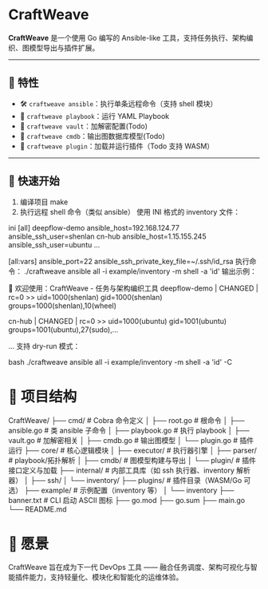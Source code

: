 # CraftWeave

**CraftWeave** 是一个使用 Go 编写的 Ansible-like 工具，支持任务执行、架构编织、图模型导出与插件扩展。

---

## 🧩 特性

- 🛠️ `craftweave ansible`：执行单条远程命令（支持 shell 模块）
- 📜 `craftweave playbook`：运行 YAML Playbook
- 🔐 `craftweave vault`：加解密配置(Todo)
- 🧠 `craftweave cmdb`：输出图数据库模型(Todo)
- 🧩 `craftweave plugin`：加载并运行插件（Todo 支持 WASM）

---

## 🚀 快速开始

1. 编译项目 make
2. 执行远程 shell 命令（类似 ansible）
使用 INI 格式的 inventory 文件：

ini
[all]
deepflow-demo  ansible_host=192.168.124.77     ansible_ssh_user=shenlan
cn-hub         ansible_host=1.15.155.245       ansible_ssh_user=ubuntu
...

[all:vars]
ansible_port=22
ansible_ssh_private_key_file=~/.ssh/id_rsa
执行命令： ./craftweave ansible all -i example/inventory -m shell -a 'id'
输出示例：

🧶 欢迎使用：CraftWeave - 任务与架构编织工具
deepflow-demo | CHANGED | rc=0 >>
uid=1000(shenlan) gid=1000(shenlan) groups=1000(shenlan),10(wheel)

cn-hub | CHANGED | rc=0 >>
uid=1000(ubuntu) gid=1001(ubuntu) groups=1001(ubuntu),27(sudo),...

...
支持 dry-run 模式：

bash
./craftweave ansible all -i example/inventory -m shell -a 'id' -C

# 📁 项目结构

CraftWeave/
├── cmd/                  # Cobra 命令定义
│   ├── root.go           # 根命令
│   ├── ansible.go        # 类 ansible 子命令
│   ├── playbook.go       # 执行 playbook
│   ├── vault.go          # 加解密相关
│   ├── cmdb.go           # 输出图模型
│   └── plugin.go         # 插件运行
├── core/                 # 核心逻辑模块
│   ├── executor/         # 执行器引擎
│   ├── parser/           # playbook/拓扑解析
│   ├── cmdb/             # 图模型构建与导出
│   └── plugin/           # 插件接口定义与加载
├── internal/             # 内部工具库（如 ssh 执行器、inventory 解析器）
│   ├── ssh/
│   └── inventory/
├── plugins/              # 插件目录（WASM/Go 可选）
├── example/              # 示例配置（inventory 等）
│   └── inventory
├── banner.txt            # CLI 启动 ASCII 图标
├── go.mod
├── go.sum
├── main.go
└── README.md

# 🔮 愿景

CraftWeave 旨在成为下一代 DevOps 工具 —— 融合任务调度、架构可视化与智能插件能力，支持轻量化、模块化和智能化的运维体验。
